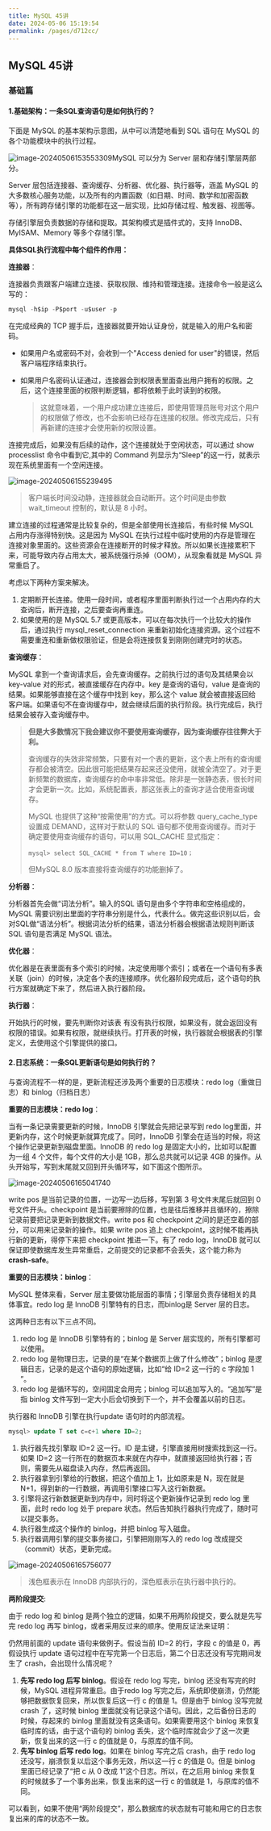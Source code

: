 ```yaml
---
title: MySQL 45讲
date: 2024-05-06 15:19:54
permalink: /pages/d712cc/
---
```

## MySQL 45讲 

### 基础篇

#### 1.基础架构：一条SQL查询语句是如何执行的？

下面是 MySQL 的基本架构示意图，从中可以清楚地看到 SQL 语句在 MySQL 的各个功能模块中的执行过程。

![image-20240506153553309](https://upload.yolo912.icu/mdImage/image-20240506153553309.png)MySQL 可以分为 Server 层和存储引擎层两部分。

Server 层包括连接器、查询缓存、分析器、优化器、执行器等，涵盖 MySQL 的大多数核心服务功能，以及所有的内置函数（如日期、时间、数学和加密函数等），所有跨存储引擎的功能都在这一层实现，比如存储过程、触发器、视图等。

存储引擎层负责数据的存储和提取。其架构模式是插件式的，支持 InnoDB、MyISAM、Memory 等多个存储引擎。

**具体SQL执行流程中每个组件的作用：**

**连接器**：

连接器负责跟客户端建立连接、获取权限、维持和管理连接。连接命令一般是这么写的：

```sql
mysql -h$ip -P$port -u$user -p
```

在完成经典的 TCP 握手后，连接器就要开始认证身份，就是输入的用户名和密码。

- 如果用户名或密码不对，会收到一个"Access denied for user"的错误，然后客户端程序结束执行。

- 如果用户名密码认证通过，连接器会到权限表里面查出用户拥有的权限。之后，这个连接里面的权限判断逻辑，都将依赖于此时读到的权限。

  > 这就意味着，一个用户成功建立连接后，即使用管理员账号对这个用户的权限做了修改，也不会影响已经存在连接的权限。修改完成后，只有再新建的连接才会使用新的权限设置。

连接完成后，如果没有后续的动作，这个连接就处于空闲状态，可以通过 show processlist 命令中看到它,其中的 Command 列显示为“Sleep”的这一行，就表示现在系统里面有一个空闲连接。

![image-20240506155239495](https://upload.yolo912.icu/mdImage/image-20240506155239495.png)

>客户端长时间没动静，连接器就会自动断开。这个时间是由参数 wait_timeout 控制的，默认是 8 小时。

建立连接的过程通常是比较复杂的，但是全部使用长连接后，有些时候 MySQL 占用内存涨得特别快。这是因为 MySQL 在执行过程中临时使用的内存是管理在连接对象里面的。这些资源会在连接断开的时候才释放。所以如果长连接累积下来，可能导致内存占用太大，被系统强行杀掉（OOM），从现象看就是 MySQL 异常重启了。

考虑以下两种方案来解决。

1. 定期断开长连接。使用一段时间，或者程序里面判断执行过一个占用内存的大查询后，断开连接，之后要查询再重连。
2. 如果使用的是 MySQL 5.7 或更高版本，可以在每次执行一个比较大的操作后，通过执行 mysql_reset_connection 来重新初始化连接资源。这个过程不需要重连和重新做权限验证，但是会将连接恢复到刚刚创建完时的状态。

**查询缓存**：

MySQL 拿到一个查询请求后，会先查询缓存。之前执行过的语句及其结果会以 key-value 对的形式，被直接缓存在内存中。key 是查询的语句，value 是查询的结果。如果能够直接在这个缓存中找到 key，那么这个 value 就会被直接返回给客户端。如果语句不在查询缓存中，就会继续后面的执行阶段。执行完成后，执行结果会被存入查询缓存中。

> **但是大多数情况下我会建议你不要使用查询缓存，因为查询缓存往往弊大于利。**
>
> 查询缓存的失效非常频繁，只要有对一个表的更新，这个表上所有的查询缓存都会被清空。因此很可能把结果存起来还没使用，就被全清空了。对于更新频繁的数据库，查询缓存的命中率非常低。除非是一张静态表，很长时间才会更新一次。比如，系统配置表，那这张表上的查询才适合使用查询缓存。
>
> MySQL 也提供了这种“按需使用”的方式。可以将参数 query_cache_type 设置成 DEMAND，这样对于默认的 SQL 语句都不使用查询缓存。而对于确定要使用查询缓存的语句，可以用 SQL_CACHE 显式指定：
>
> ```
> mysql> select SQL_CACHE * from T where ID=10；
> ```
>
> 但MySQL 8.0 版本直接将查询缓存的功能删掉了。

**分析器**：

分析器首先会做“词法分析”。输入的SQL 语句是由多个字符串和空格组成的，MySQL 需要识别出里面的字符串分别是什么，代表什么。做完这些识别以后，会对SQL做“语法分析”。根据词法分析的结果，语法分析器会根据语法规则判断该 SQL 语句是否满足 MySQL 语法。

**优化器**：

优化器是在表里面有多个索引的时候，决定使用哪个索引；或者在一个语句有多表关联（join）的时候，决定各个表的连接顺序。优化器阶段完成后，这个语句的执行方案就确定下来了，然后进入执行器阶段。

**执行器**：

开始执行的时候，要先判断你对该表 有没有执行权限，如果没有，就会返回没有权限的错误。如果有权限，就继续执行。打开表的时候，执行器就会根据表的引擎定义，去使用这个引擎提供的接口。



#### 2.日志系统：一条SQL更新语句是如何执行的？

与查询流程不一样的是，更新流程还涉及两个重要的日志模块：redo log（重做日志）和 binlog（归档日志）

**重要的日志模块：redo log**：

当有一条记录需要更新的时候，InnoDB 引擎就会先把记录写到 redo log里面，并更新内存，这个时候更新就算完成了。同时，InnoDB 引擎会在适当的时候，将这个操作记录更新到磁盘里面。InnoDB 的 redo log 是固定大小的，比如可以配置为一组 4 个文件，每个文件的大小是 1GB，那么总共就可以记录 4GB 的操作。从头开始写，写到末尾就又回到开头循环写，如下面这个图所示。

![image-20240506165041740](https://upload.yolo912.icu/mdImage/image-20240506165041740.png)

write pos 是当前记录的位置，一边写一边后移，写到第 3 号文件末尾后就回到 0 号文件开头。checkpoint 是当前要擦除的位置，也是往后推移并且循环的，擦除记录前要把记录更新到数据文件。write pos 和 checkpoint 之间的是还空着的部分，可以用来记录新的操作。如果 write pos 追上 checkpoint，这时候不能再执行新的更新，得停下来把 checkpoint 推进一下。有了 redo log，InnoDB 就可以保证即使数据库发生异常重启，之前提交的记录都不会丢失，这个能力称为**crash-safe**。

**重要的日志模块：binlog**：

MySQL 整体来看，Server 层主要做功能层面的事情；引擎层负责存储相关的具体事宜。redo log 是 InnoDB 引擎特有的日志，而binlog是 Server 层的日志。

这两种日志有以下三点不同。

1. redo log 是 InnoDB 引擎特有的；binlog 是 Server 层实现的，所有引擎都可以使用。
2. redo log 是物理日志，记录的是“在某个数据页上做了什么修改”；binlog 是逻辑日志，记录的是这个语句的原始逻辑，比如“给 ID=2 这一行的 c 字段加 1 ”。
3. redo log 是循环写的，空间固定会用完；binlog 可以追加写入的。“追加写”是指 binlog 文件写到一定大小后会切换到下一个，并不会覆盖以前的日志。

执行器和 InnoDB 引擎在执行update 语句时的内部流程。

```sql
mysql> update T set c=c+1 where ID=2;
```

1. 执行器先找引擎取 ID=2 这一行。ID 是主键，引擎直接用树搜索找到这一行。如果 ID=2 这一行所在的数据页本来就在内存中，就直接返回给执行器；否则，需要先从磁盘读入内存，然后再返回。
2. 执行器拿到引擎给的行数据，把这个值加上 1，比如原来是 N，现在就是 N+1，得到新的一行数据，再调用引擎接口写入这行新数据。
3. 引擎将这行新数据更新到内存中，同时将这个更新操作记录到 redo log 里面，此时 redo log 处于 prepare 状态。然后告知执行器执行完成了，随时可以提交事务。
4. 执行器生成这个操作的 binlog，并把 binlog 写入磁盘。
5. 执行器调用引擎的提交事务接口，引擎把刚刚写入的 redo log 改成提交（commit）状态，更新完成。

![image-20240506165756077](https://upload.yolo912.icu/mdImage/image-20240506165756077.png)

> 浅色框表示在 InnoDB 内部执行的，深色框表示在执行器中执行的。



**两阶段提交**:

由于 redo log 和 binlog 是两个独立的逻辑，如果不用两阶段提交，要么就是先写完 redo log 再写 binlog，或者采用反过来的顺序。使用反证法来证明：

仍然用前面的 update 语句来做例子。假设当前 ID=2 的行，字段 c 的值是 0，再假设执行 update 语句过程中在写完第一个日志后，第二个日志还没有写完期间发生了 crash，会出现什么情况呢？

1. **先写 redo log 后写 binlog**。假设在 redo log 写完，binlog 还没有写完的时候，MySQL 进程异常重启。由于redo log 写完之后，系统即使崩溃，仍然能够把数据恢复回来，所以恢复后这一行 c 的值是 1。但是由于 binlog 没写完就 crash 了，这时候 binlog 里面就没有记录这个语句。因此，之后备份日志的时候，存起来的 binlog 里面就没有这条语句。如果需要用这个 binlog 来恢复临时库的话，由于这个语句的 binlog 丢失，这个临时库就会少了这一次更新，恢复出来的这一行 c 的值就是 0，与原库的值不同。
2. **先写 binlog 后写 redo log**。如果在 binlog 写完之后 crash，由于 redo log 还没写，崩溃恢复以后这个事务无效，所以这一行 c 的值是 0。但是 binlog 里面已经记录了“把 c 从 0 改成 1”这个日志。所以，在之后用 binlog 来恢复的时候就多了一个事务出来，恢复出来的这一行 c 的值就是 1，与原库的值不同。

可以看到，如果不使用“两阶段提交”，那么数据库的状态就有可能和用它的日志恢复出来的库的状态不一致。